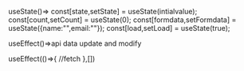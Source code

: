 useState()=> const[state,setState] = useState(intialvalue); const[count,setCount] = useState(0); const[formdata,setFormdata] = useState({name:"",email:""}); const[load,setLoad] = useState(true);

useEffect()=>api data update and modify

useEffect(()=>{ //fetch },[])